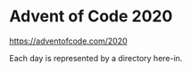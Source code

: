 # Advent of Code 2020
https://adventofcode.com/2020

Each day is represented by a directory here-in.
